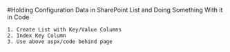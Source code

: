 #Holding Configuration Data in SharePoint List and Doing Something With it in Code

	1. Create List with Key/Value Columns
	2. Index Key Column
	3. Use above aspx/code behind page







